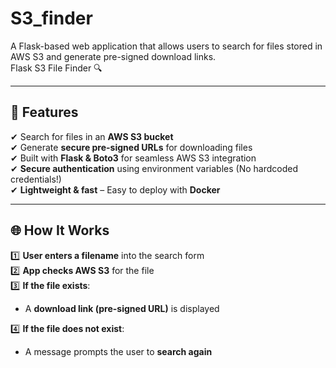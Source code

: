 # S3_finder  
A Flask-based web application that allows users to search for files stored in AWS S3 and generate pre-signed download links.  
Flask S3 File Finder 🔍  

---

## 🚀 Features  
✔ Search for files in an **AWS S3 bucket**  
✔ Generate **secure pre-signed URLs** for downloading files  
✔ Built with **Flask & Boto3** for seamless AWS S3 integration  
✔ **Secure authentication** using environment variables (No hardcoded credentials!)  
✔ **Lightweight & fast** – Easy to deploy with **Docker**  

---

## 🌐 How It Works  

1️⃣ **User enters a filename** into the search form  
2️⃣ **App checks AWS S3** for the file  
3️⃣ **If the file exists**:  
   - A **download link (pre-signed URL)** is displayed  

4️⃣ **If the file does not exist**:  
   - A message prompts the user to **search again**  
